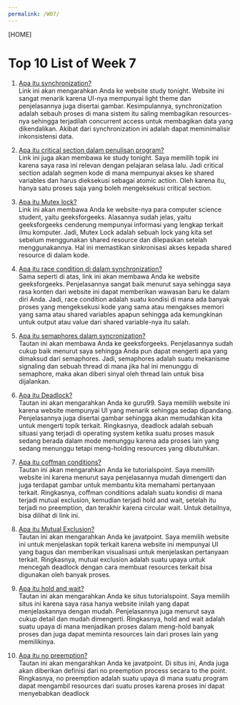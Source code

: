 ```yaml
---
permalink: /W07/
---
```

[HOME]
<br>
# Top 10 List of Week 7

1. [Apa itu synchronization?](https://www.studytonight.com/operating-system/process-synchronization#)<br>
Link ini akan mengarahkan Anda ke website study tonight. Website ini sangat menarik karena UI-nya mempunyai light theme dan penjelasannya juga disertai gambar. Kesimpulannya, synchronization adalah sebauh proses di mana sistem itu saling membagikan resources-nya sehingga terjadilah concurrent access untuk membagikan data yang dikendalikan. Akibat dari synchronization ini adalah dapat meminimalisir inkonsistensi data.

2. [Apa itu critical section dalam penulisan program?](https://www.studytonight.com/operating-system/process-synchronization#)<br>
Link ini juga akan membawa ke study tonight. Saya memilih topik ini karena saya rasa ini relevan dengan pelajaran selasa lalu. Jadi critical section adalah segmen kode di mana mempunyai akses ke shared variables dan harus dieksekusi sebagai atomic action. Oleh karena itu, hanya satu proses saja yang boleh mengeksekusi critical section.

3. [Apa itu Mutex lock?](https://www.geeksforgeeks.org/mutex-lock-for-linux-thread-synchronization/)<br>
Link ini akan membawa Anda ke website-nya para computer science student, yaitu geeksforgeeks. Alasannya sudah jelas, yaitu geeksforgeeks cenderung mempunyai informasi yang lengkap terkait ilmu komputer. Jadi, Mutex Lock adalah sebuah lock yang kita set sebelum menggunakan shared resource dan dilepaskan setelah menggunakannya. Hal ini memastikan sinkronisasi akses kepada shared resource di dalam kode.

4. [Apa itu race condition di dalam synchronization?](https://www.geeksforgeeks.org/introduction-of-process-synchronization/)<br>
Sama seperti di atas, link ini akan membawa Anda ke website geeksforgeeks. Penjelasannya sangat baik menurut saya sehingga saya rasa konten dari website ini dapat memberikan wawasan baru ke dalam diri Anda. Jadi, race condition adalah suatu kondisi di mana ada banyak proses yang mengeksekusi kode yang sama atau mengakses memori yang sama atau shared variables apapun sehingga ada kemungkinan untuk output atau value dari shared variable-nya itu salah.

5. [Apa itu semaphores dalam syncronization?](https://www.geeksforgeeks.org/introduction-of-process-synchronization/)<br>
Tautan ini akan membawa Anda ke geeksforgeeks. Penjelasannya sudah cukup baik menurut saya sehingga Anda pun dapat mengerti apa yang dimaksud dari semaphores. Jadi, semaphores adalah suatu mekanisme signaling dan sebuah thread di mana jika hal ini menunggu di semaphore, maka akan diberi sinyal oleh thread lain untuk bisa dijalankan.

6. [Apa itu Deadlock?](https://www.guru99.com/deadlock-in-operating-system.html)<br>
Tautan ini akan mengarahkan Anda ke guru99. Saya memilih website ini karena website mempunyai UI yang menarik sehingga sedap dipandang. Penjelasannya juga disertai gambar sehingga akan memudahkan kita untuk mengerti topik terkait. Ringkasnya, deadlock adalah sebuah situasi yang terjadi di operating system ketika suatu proses masuk sedang berada dalam mode menunggu karena ada proses lain yang sedang menunggu tetapi meng-holding resources yang dibutuhkan.

7. [Apa itu coffman conditions?](https://www.tutorialspoint.com/process-deadlocks-in-operating-system)<br>
Tautan ini akan mengarahkan Anda ke tutorialspoint. Saya memilih website ini karena menurut saya penjelasannya mudah dimengerti dan juga terdapat gambar untuk membantu kita memahami pertanyaan terkait. Ringkasnya, coffman conditions adalah suatu kondisi di mana terjadi mutual exclusion, kemudian terjadi hold and wait, setelah itu terjadi no preemption, dan terakhir karena circular wait. Untuk detailnya, bisa dilihat di link ini. 

8. [Apa itu Mutual Exclusion?](https://www.javatpoint.com/os-deadlock-prevention)<br>
Tautan ini akan mengarahkan Anda ke javatpoint. Saya memilih website ini untuk menjelaskan topik terkait karena website ini mempunyai UI yang bagus dan memberikan visualisasi untuk menjelaskan pertanyaan terkait. Ringkasnya, mutual exclusion adalah suatu upaya untuk mencegah deadlock dengan cara membuat resources terkait bisa digunakan oleh banyak proses. 

9. [Apa itu hold and wait?](https://www.tutorialspoint.com/process-deadlocks-in-operating-system)<br>
Tautan ini akan mengarahkan Anda ke situs tutorialspoint. Saya memilih situs ini karena saya rasa hanya website inilah yang dapat menjelaskannya dengan mudah. Penjelasannya juga menurut saya cukup detail dan mudah dimengerti. Ringkasnya, hold and wait adalah suatu upaya di mana menjadikan proses dalam meng-hold banyak proses dan juga dapat meminta resources lain dari proses lain yang memilikinya. 

10. [Apa itu no preemption?](https://www.javatpoint.com/os-deadlock-prevention)<br>
Tautan ini akan mengarahkan Anda ke javatpoint. Di situs ini, Anda juga akan diberikan definisi dari no preemption process secara to the point. Ringkasnya, no preemption adalah suatu upaya di mana suatu program dapat mengambil resources dari suatu proses karena proses ini dapat menyebabkan deadlock